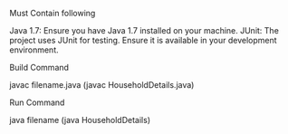 Must Contain following

Java 1.7: Ensure you have Java 1.7 installed on your machine. JUnit: The project uses JUnit for testing. Ensure it is available in your development environment.

Build Command

javac filename.java (javac HouseholdDetails.java)

Run Command

java filename (java HouseholdDetails)
